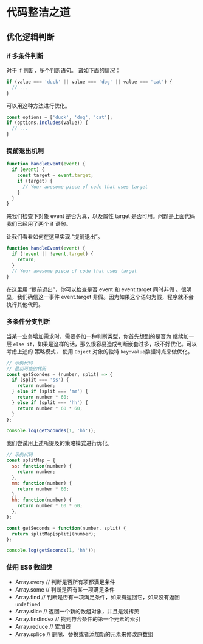 # 代码整洁之道

## 优化逻辑判断

### if 多条件判断

对于 if 判断，多个判断语句。
诸如下面的情况：

```js
if (value === 'duck' || value === 'dog' || value === 'cat') {
  // ...
}
```

可以用这种方法进行优化。

```js
const options = ['duck', 'dog', 'cat'];
if (options.includes(value)) {
  // ...
}
```

### 提前退出机制

```js
function handleEvent(event) {
  if (event) {
    const target = event.target;
    if (target) {
      // Your awesome piece of code that uses target
    }
  }
}
```

来我们检查下对象 event 是否为真，以及属性 target 是否可用。问题是上面代码我们已经用了两个 if 语句。

让我们看看如何在这里实现 “提前退出”。

```js
function handleEvent(event) {
  if (!event || !event.target) {
    return;
  }
  // Your awesome piece of code that uses target
}
```

在这里用 “提前退出”，你可以检查是否 event 和 event.target 同时非假 。很明显，我们确信这一事件 event.target 非假。因为如果这个语句为假，程序就不会执行其他代码。

### 多条件分支判断

当某一业务增加需求时，需要多加一种判断类型，你首先想到的是否为 继续加一层 `else if`，如果是这样的话，那么很容易造成判断嵌套过多，极不好优化。可以考虑上述的 策略模式， 使用 `Object` 对象的独特 `key:value`数据特点来做优化。

```js
// 示例代码
// 最初可能的代码
const getScondes = (number, split) => {
  if (split === 'ss') {
    return number;
  } else if (split === 'mm') {
    return number * 60;
  } else if (split === 'hh') {
    return number * 60 * 60;
  }
};

console.log(getScondes(1, 'hh'));
```

我们尝试用上述所提及的策略模式进行优化。

```js
// 示例代码
const splitMap = {
  ss: function(number) {
    return number;
  },
  mm: function(number) {
    return number * 60;
  },
  hh: function(number) {
    return number * 60 * 60;
  },
};

const getSeconds = function(number, split) {
  return splitMap[split](number);
};

console.log(getSeconds(1, 'hh'));
```

### 使用 ES6 数组类

- Array.every // 判断是否所有项都满足条件
- Array.some // 判断是否有某一项满足条件
- Array.find // 判断是否有一项满足条件，如果有返回它，如果没有返回 `undefined`
- Array.slice // 返回一个新的数组对象，并且是浅拷贝
- Array.findIndex // 找到符合条件的第一个元素的索引
- Array.reduce // 累加器
- Array.splice // 删除、替换或者添加新的元素来修改原数组

